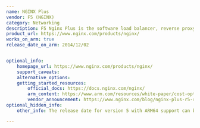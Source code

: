 ```yaml
---
name: NGINX Plus
vendor: F5 (NGINX)
category: Networking
description: F5 Nginx Plus is the software load balancer, reverse proxy, web server, & content cache with the enterprise features and support we expect.
product_url: https://www.nginx.com/products/nginx/
works_on_arm: true
release_date_on_arm: 2014/12/02


optional_info:
    homepage_url: https://www.nginx.com/products/nginx/
    support_caveats:
    alternative_options:
    getting_started_resources:
        official_docs: https://docs.nginx.com/nginx/
        arm_content: https://www.arm.com/resources/white-paper/cost-optimize-nginx-with-amazon
        vendor_announcement: https://www.nginx.com/blog/nginx-plus-r5-released/#Other-Changes-in-NGINX&nbsp;Plus-R5
optional_hidden_info:
    other_info: The release date for version 5 with ARM64 support can be found [here](https://docs.nginx.com/nginx/releases/#nginxplus-release5-r5).

---
```

